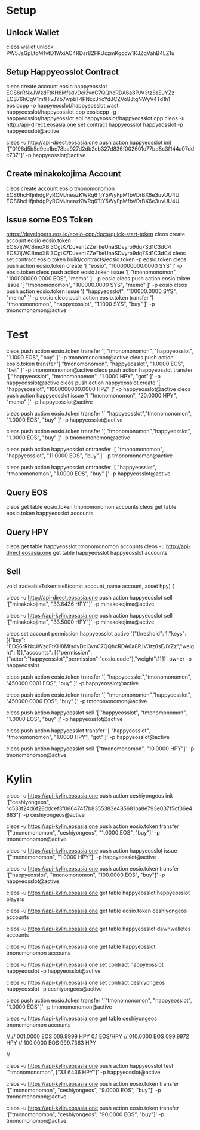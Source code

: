 # Setup

## Unlock Wallet
cleos wallet unlock
PW5JaGpLtoM1vtD1WxiAC4RDsr82FRUczmKgocw1KJZqVahB4LZ1u

## Setup Happyeosslot Contract
cleos create account eosio happyeosslot EOS6rRNxJWzdFtKH8MfsdvDci3vnC7QQhcRDA6a8PJV3tz8sEJYZz EOS76hCgV1mfHivJYb7wpbT4PNxxJricYdJCZVo8JtgNWyV4Td1h1
eosiocpp -o happyeosslot/happyeosslot.wast happyeosslot/happyeosslot.cpp
eosiocpp -g happyeosslot/happyeosslot.abi happyeosslot/happyeosslot.cpp
cleos -u http://api-direct.eosasia.one set contract happyeosslot happyeosslot -p happyeosslot@active


cleos -u http://api-direct.eosasia.one push action happyeosslot init '["0196d5b5d9ec1bc78ba927d2db2cb327d836f002601c77bd8c3f144a07ddc737"]' -p happyeosslot@active



## Create minakokojima Account
cleos create account eosio tmonomonomon EOS6hcHfjnhdgPyRCMJneazKWRq6TjY5WyFpMfbVDrBX6e3uvUU4U EOS6hcHfjnhdgPyRCMJneazKWRq6TjY5WyFpMfbVDrBX6e3uvUU4U

## Issue some EOS Token
https://developers.eos.io/eosio-cpp/docs/quick-start-token
cleos create account eosio eosio.token EOS7ijWCBmoXBi3CgtK7DJxentZZeTkeUnaSDvyro9dq7Sd1C3dC4 EOS7ijWCBmoXBi3CgtK7DJxentZZeTkeUnaSDvyro9dq7Sd1C3dC4
cleos set contract eosio.token build/contracts/eosio.token -p eosio.token
cleos push action eosio.token create '[ "eosio", "1000000000.0000 SYS"]' -p eosio.token
cleos push action eosio.token issue '[ "tmonomonomon", "100000000.0000 EOS", "memo" ]' -p eosio
cleos push action eosio.token issue '[ "tmonomonomon", "100000.0000 SYS", "memo" ]' -p eosio
cleos push action eosio.token issue '[ "happyeosslot", "100000.0000 SYS", "memo" ]' -p eosio
cleos push action eosio.token transfer '[ "tmonomonomon", "happyeosslot", "1.1000 SYS", "buy" ]' -p tmonomonomon@active

# Test
cleos push action eosio.token transfer '[ "tmonomonomon", "happyeosslot", "1.1000 EOS", "buy" ]' -p tmonomonomon@active
cleos push action eosio.token transfer '[ "tmonomonomon", "happyeosslot", "1.0000 EOS", "bet" ]' -p tmonomonomon@active
cleos push action happyeosslot transfer '[ "happyeosslot", "tmonomonomon", "1.0000 HPY", "got" ]' -p happyeosslot@active
cleos push action happyeosslot create '[ "happyeosslot", "1000000000.0000 HPZ" ]' -p happyeosslot@active
cleos push action happyeosslot issue '[ "tmonomonomon", "20.0000 HPY", "memo" ]' -p happyeosslot@active

cleos push action eosio.token transfer '[ "happyeosslot","tmonomonomon", "1.0000 EOS", "buy" ]' -p happyeosslot@active

cleos push action eosio.token transfer '[ "tmonomonomon","happyeosslot", "1.0000 EOS", "buy" ]' -p tmonomonomon@active

cleos push action happyeosslot ontransfer '[ "tmonomonomon", "happyeosslot", "11.0000 EOS", "buy" ]' -p tmonomonomon@active

cleos push action happyeosslot ontransfer '[ "happyeosslot", "tmonomonomon", "1.0000 EOS", "buy" ]' -p happyeosslot@active

## Query EOS
cleos get table eosio.token tmonomonomon accounts
cleos get table eosio.token happyeosslot accounts

## Query HPY
cleos get table happyeosslot tmonomonomon accounts
cleos -u http://api-direct.eosasia.one get table happyeosslot happyeosslot accounts

## Sell

void tradeableToken::sell(const account_name account, asset hpy) {


cleos -u http://api-direct.eosasia.one push action happyeosslot sell '["minakokojima", "33.6436 HPY"]' -p minakokojima@active




cleos -u https://api-kylin.eosasia.one push action happyeosslot sell '["minakokojima", "33.5000 HPY"]' -p minakokojima@active




cleos set account permission happyeosslot active '{"threshold": 1,"keys": [{"key": "EOS6rRNxJWzdFtKH8MfsdvDci3vnC7QQhcRDA6a8PJV3tz8sEJYZz","weight": 1}],"accounts": [{"permission":{"actor":"happyeosslot","permission":"eosio.code"},"weight":1}]}' owner -p happyeosslot

cleos push action eosio.token transfer '[ "happyeosslot","tmonomonomon", "450000.0001 EOS", "buy" ]' -p happyeosslot@active

cleos push action eosio.token transfer '[ "tmonomonomon","happyeosslot", "450000.0000 EOS", "buy" ]' -p tmonomonomon@active

cleos push action happyeosslot sell '[ "happyeosslot", "tmonomonomon", "1.0000 EOS", "buy" ]' -p happyeosslot@active

cleos push action happyeosslot transfer '[ "happyeosslot", "tmonomonomon", "1.0000 HPY", "got" ]' -p happyeosslot@active

cleos push action happyeosslot sell '["tmonomonomon", "10.0000 HPY"]' -p tmonomonomon@active



# Kylin

cleos -u https://api-kylin.eosasia.one push action ceshiyongeos init '["ceshiyongeos", "d533f24d6f28ddcef3f066474f7b8355383e485681ba8e793e037f5cf36e4883"]' -p ceshiyongeos@active

cleos -u https://api-kylin.eosasia.one push action eosio.token transfer '["tmonomonomon", "ceshiyongeos", "1.0000 EOS", "buy"]' -p tmonomonomon@active

cleos -u https://api-kylin.eosasia.one push action happyeosslot issue '["tmonomonomon", "1.0000 HPY"]' -p happyeosslot@active

cleos -u https://api-kylin.eosasia.one push action eosio.token transfer '["happyeosslot", "tmonomonomon", "100.0000 EOS", "buy"]' -p happyeosslot@active


cleos -u https://api-kylin.eosasia.one get table happyeosslot happyeosslot players

cleos -u https://api-kylin.eosasia.one get table eosio.token ceshiyongeos accounts

cleos -u https://api-kylin.eosasia.one get table happyeosslot dawnwalletes  accounts

cleos -u https://api-kylin.eosasia.one get table happyeosslot tmonomonomon accounts

cleos -u https://api-kylin.eosasia.one set contract happyeosslot happyeosslot -p happyeosslot@active

cleos -u https://api-kylin.eosasia.one set contract ceshiyongeos happyeosslot -p ceshiyongeos@active


cleos push action eosio.token transfer '["tmonomonomon", "happyeosslot", "1.0000 EOS"]' -p tmonomonomon@active



cleos -u https://api-kylin.eosasia.one get table ceshiyongeos tmonomonomon accounts

//
// 001.0000 EOS 009.9999 HPY 0.1 EOS/HPY
// 010.0000 EOS 099.9972 HPY
// 100.0000 EOS 999.7363 HPY

// 


cleos -u https://api-kylin.eosasia.one push action happyeosslot test '"tmonomonomon", ["33.6436 HPY"]' -p happyeosslot@active

cleos -u https://api-kylin.eosasia.one push action eosio.token transfer '["tmonomonomon", "ceshiyongeos", "9.0000 EOS", "buy"]' -p tmonomonomon@active

cleos -u https://api-kylin.eosasia.one push action eosio.token transfer '["tmonomonomon", "ceshiyongeos", "90.0000 EOS", "buy"]' -p tmonomonomon@active